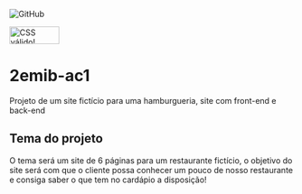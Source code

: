 ![GitHub](https://img.shields.io/github/license/CaioBucciarelli/2emib-ac1)

<p>
    <a href="https://jigsaw.w3.org/css-validator/check/referer">
        <img style="border:0;width:88px;height:31px"
            src="https://jigsaw.w3.org/css-validator/images/vcss"
            alt="CSS válido!" />
    </a>
</p>

# 2emib-ac1
Projeto de um site fictício para uma hamburgueria, site com front-end e back-end
## Tema do projeto
O tema será um site de 6 páginas para um restaurante fictício, o objetivo do site será com que o cliente possa conhecer um pouco de nosso restaurante e consiga saber o que tem no cardápio a disposição!
